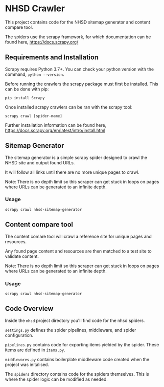 # NHSD Crawler

This project contains code for the NHSD sitemap generator and content compare tool.

The spiders use the scrapy framework, for which documentation can be found here,
https://docs.scrapy.org/

## Requirements and Installation

Scrapy requires Python 3.7+. You can check your python version with the command, `python --version`.

Before running the crawlers the scrapy package must first be installed. This can be done with pip:

`pip install Scrapy`

Once installed scrapy crawlers can be ran with the scrapy tool:

`scrapy crawl [spider-name]`

Further installation information can be found here,
https://docs.scrapy.org/en/latest/intro/install.html

## Sitemap Generator

The sitemap generator is a simple scrapy spider designed to crawl the NHSD site and output found URLs.

It will follow all links until there are no more unique pages to crawl.

Note: There is no depth limit so this scraper can get stuck in loops on pages where URLs can be generated to an infinite depth.


### Usage

`scrapy crawl nhsd-sitemap-generator`

## Content compare tool

The content comare tool will crawl a reference site for unique pages and resources.

Any found page content and resources are then matched to a test site to validate content.

Note: There is no depth limit so this scraper can get stuck in loops on pages where URLs can be generated to an infinite depth.


### Usage

`scrapy crawl nhsd-sitemap-generator`


## Code Overview

Inside the `nhsd` project directory you'll find code for the nhsd spiders.

`settings.py` defines the spider pipelines, middleware, and spider configuration.

`pipelines.py` contains code for exporting items yielded by the spider. These items are defined in `items.py`.

`middlewares.py` contains boilerplate middleware code created when the project was initalised.

The `spiders` directory contains code for the spiders themselves. This is where the spider logic can be modified as needed.
